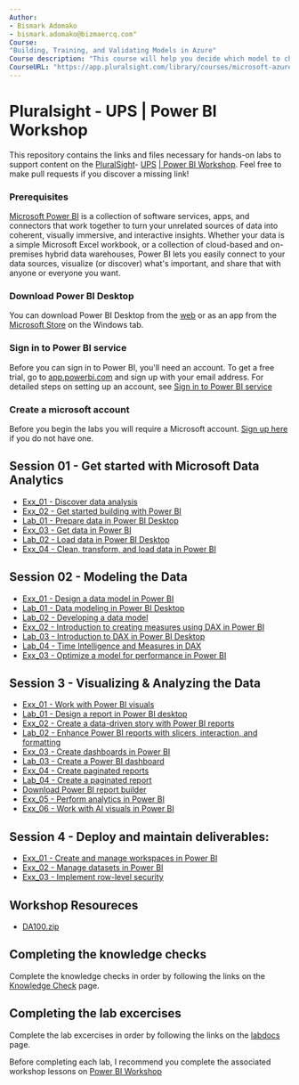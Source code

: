 ```yaml
---
Author: 
- Bismark Adomako
- bismark.adomako@bizmaercq.com"
Course:
"Building, Training, and Validating Models in Azure"
Course description: "This course will help you decide which model to choose and why by building a model which will try to predict if a flight would be delayed more than 15 mins with given data."
CourseURL: "https://app.pluralsight.com/library/courses/microsoft-azure-building-training-validating-models/table-of-contents"
---
```


# Pluralsight - UPS | Power BI Workshop

This repository contains the links and files necessary for hands-on labs to support content on the [PluralSight](https://app.pluralsight.com/)- [UPS](https://www.ups.com/us/en/Home.page) [| Power BI Workshop](https://app.pluralsight.com/channels/details/a2bff255-70b3-4535-8e5e-2dd60bee8047).
Feel free to make pull requests if you discover a missing link!

### Prerequisites
[Microsoft Power BI](https://powerbi.microsoft.com/en-us/) is a collection of software services, apps, and connectors that work together to turn your unrelated sources of data into coherent, visually immersive, and interactive insights. Whether your data is a simple Microsoft Excel workbook, or a collection of cloud-based and on-premises hybrid data warehouses, Power BI lets you easily connect to your data sources, visualize (or discover) what's important, and share that with anyone or everyone you want.

### Download Power BI Desktop
You can download Power BI Desktop from the [web](https://aka.ms/pbidesktopstore) or as an app from the [Microsoft Store](https://go.microsoft.com/fwlink/?LinkID=521662) on the Windows tab.

### Sign in to Power BI service
Before you can sign in to Power BI, you'll need an account. To get a free trial, go to [app.powerbi.com](https://go.microsoft.com/fwlink/?linkid=2101313) and sign up with your email address.
For detailed steps on setting up an account, see [Sign in to Power BI service](https://docs.microsoft.com/en-us/power-bi/consumer/end-user-sign-in)

### Create a microsoft account
Before you begin the labs you will require a Microsoft account. [Sign up here](https://signup.live.com/signup?lcid=2057&wa=wsignin1.0&rpsnv=13&ct=1605260663&rver=7.0.6738.0&wp=MBI_SSL&wreply=https:%2F%2Faccount.microsoft.com%2Fauth%2Fcomplete-signin%3Fru%3Dhttps%253A%252F%252Faccount.microsoft.com%252F%253Frefp%253Dsignedout-index%2526refd%253Dwww.google.com&lc=2057&id=292666&lw=1&fl=easi2&mkt=en-GB) if you do not have one.

## Session 01 - Get started with Microsoft Data Analytics
* [Exx_01 - Discover data analysis](knowledge_check/session_01/Exx_01.md)
* [Exx_02 - Get started building with Power BI](knowledge_check/session_01/Exx_02.md)
* [Lab_01 - Prepare data in Power BI Desktop](https://docs.microsoft.com/en-us/learn/modules/get-data/lab-prepare)
* [Exx_03 - Get data in Power BI](knowledge_check/session_01/Exx_03.md)
* [Lab_02 - Load data in Power BI Desktop](https://docs.microsoft.com/en-us/learn/modules/clean-data-power-bi/8-lab)
* [Exx_04 - Clean, transform, and load data in Power BI](knowledge_check/session_01/Exx_04.md)

## Session 02 - Modeling the Data
* [Exx_01 - Design a data model in Power BI](knowledge_check/session_02/Exx_01.md)
* [Lab_01 - Data modeling in Power BI Desktop](https://docs.microsoft.com/en-us/learn/modules/design-model-power-bi/8-lab)
* [Lab_02 - Developing a data model](https://docs.microsoft.com/en-us/learn/modules/design-model-power-bi/9-lab)
* [Exx_02 - Introduction to creating measures using DAX in Power BI](knowledge_check/session_02/Exx_02.md)
* [Lab_03 - Introduction to DAX in Power BI Desktop](https://docs.microsoft.com/en-us/learn/modules/create-measures-dax-power-bi/6-lab)
* [Lab_04 - Time Intelligence and Measures in DAX](https://docs.microsoft.com/en-us/learn/modules/create-measures-dax-power-bi/8-lab)
* [Exx_03 - Optimize a model for performance in Power BI ](knowledge_check/session_02/Exx_03.md)

## Session 3 - Visualizing & Analyzing the Data
* [Exx_01 - Work with Power BI visuals](knowledge_check/session_03/Exx_01.md)
* [Lab_01 - Design a report in Power BI desktop](https://docs.microsoft.com/en-us/learn/modules/visuals-power-bi/8-lab)
* [Exx_02 - Create a data-driven story with Power BI reports](knowledge_check/session_03/Exx_02.md)
* [Lab_02 - Enhance Power BI reports with slicers, interaction, and formatting](https://docs.microsoft.com/en-us/learn/modules/data-driven-story-power-bi/13-lab)
* [Exx_03 - Create dashboards in Power BI](knowledge_check/session_03/Exx_03.md)
* [Lab_03 - Create a Power BI dashboard](https://docs.microsoft.com/en-us/learn/modules/create-dashboards-power-bi/9-lab)
* [Exx_04 - Create paginated reports ](knowledge_check/session_03/Exx_04.md)
* [Lab_04 - Create a paginated report](https://docs.microsoft.com/en-us/learn/modules/create-paginated-reports-power-bi/6-lab)
* [Download Power BI report builder](https://download.microsoft.com/download/F/F/9/FF945E45-7D61-49DD-B982-C5D93D3FB0CF/PowerBiReportBuilder.en-US.msi)
* [Exx_05 - Perform analytics in Power BI ](knowledge_check/session_03/Exx_05.md)
* [Exx_06 - Work with AI visuals in Power BI](knowledge_check/session_03/Exx_06.md)

## Session 4 - Deploy and maintain deliverables:
* [Exx_01 - Create and manage workspaces in Power BI](knowledge_check/session_04/Exx_01.md)
* [Exx_02 - Manage datasets in Power BI ](knowledge_check/session_04/Exx_02.md)
* [Exx_03 - Implement row-level security](knowledge_check/session_04/Exx_03.md)


## Workshop Resoureces 
* [DA100.zip](resources/DA100.zip)

## Completing the knowledge checks

Complete the knowledge checks in order by following the links on the [Knowledge Check](knowledge_check/README.md) page.

## Completing the lab excercises

Complete the lab excercises in order by following the links on the [labdocs](labdocs/REDADME.md) page.


Before completing each lab, I recommend you complete the associated workshop lessons on [ Power BI Workshop](https://app.pluralsight.com/channels/details/a2bff255-70b3-4535-8e5e-2dd60bee8047)